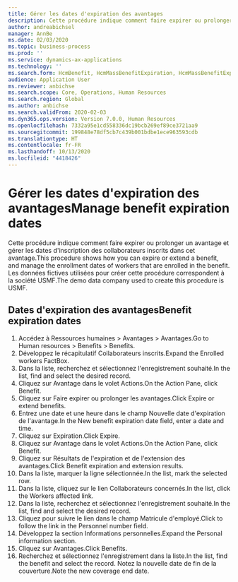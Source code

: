 ```yaml
---
title: Gérer les dates d'expiration des avantages
description: Cette procédure indique comment faire expirer ou prolonger un avantage et gérer les dates d'inscription des collaborateurs inscrits dans cet avantage.
author: andreabichsel
manager: AnnBe
ms.date: 02/03/2020
ms.topic: business-process
ms.prod: ''
ms.service: dynamics-ax-applications
ms.technology: ''
ms.search.form: HcmBenefit, HcmMassBenefitExpiration, HcmMassBenefitExpirationResults, HcmWorker, HcmWorkerEnrollment, BenefitWorkspace, HcmBenefitSummaryPart
audience: Application User
ms.reviewer: anbichse
ms.search.scope: Core, Operations, Human Resources
ms.search.region: Global
ms.author: anbichse
ms.search.validFrom: 2020-02-03
ms.dyn365.ops.version: Version 7.0.0, Human Resources
ms.openlocfilehash: 7332a95e1cd558336dc19bcb269ef89ce3721aa9
ms.sourcegitcommit: 199848e78df5cb7c439b001bdbe1ece963593cdb
ms.translationtype: HT
ms.contentlocale: fr-FR
ms.lasthandoff: 10/13/2020
ms.locfileid: "4418426"
---
```

# <a name="manage-benefit-expiration-dates"></a><span data-ttu-id="d371b-103">Gérer les dates d'expiration des avantages</span><span class="sxs-lookup"><span data-stu-id="d371b-103">Manage benefit expiration dates</span></span>

<span data-ttu-id="d371b-104">Cette procédure indique comment faire expirer ou prolonger un avantage et gérer les dates d'inscription des collaborateurs inscrits dans cet avantage.</span><span class="sxs-lookup"><span data-stu-id="d371b-104">This procedure shows how you can expire or extend a benefit, and manage the enrollment dates of workers that are enrolled in the benefit.</span></span> <span data-ttu-id="d371b-105">Les données fictives utilisées pour créer cette procédure correspondent à la société USMF.</span><span class="sxs-lookup"><span data-stu-id="d371b-105">The demo data company used to create this procedure is USMF.</span></span>

## <a name="benefit-expiration-dates"></a><span data-ttu-id="d371b-106">Dates d'expiration des avantages</span><span class="sxs-lookup"><span data-stu-id="d371b-106">Benefit expiration dates</span></span>

1. <span data-ttu-id="d371b-107">Accédez à Ressources humaines > Avantages > Avantages.</span><span class="sxs-lookup"><span data-stu-id="d371b-107">Go to Human resources > Benefits > Benefits.</span></span>
2. <span data-ttu-id="d371b-108">Développez le récapitulatif Collaborateurs inscrits.</span><span class="sxs-lookup"><span data-stu-id="d371b-108">Expand the Enrolled workers FactBox.</span></span>
3. <span data-ttu-id="d371b-109">Dans la liste, recherchez et sélectionnez l'enregistrement souhaité.</span><span class="sxs-lookup"><span data-stu-id="d371b-109">In the list, find and select the desired record.</span></span>
4. <span data-ttu-id="d371b-110">Cliquez sur Avantage dans le volet Actions.</span><span class="sxs-lookup"><span data-stu-id="d371b-110">On the Action Pane, click Benefit.</span></span>
5. <span data-ttu-id="d371b-111">Cliquez sur Faire expirer ou prolonger les avantages.</span><span class="sxs-lookup"><span data-stu-id="d371b-111">Click Expire or extend benefits.</span></span>
6. <span data-ttu-id="d371b-112">Entrez une date et une heure dans le champ Nouvelle date d'expiration de l'avantage.</span><span class="sxs-lookup"><span data-stu-id="d371b-112">In the New benefit expiration date field, enter a date and time.</span></span>
7. <span data-ttu-id="d371b-113">Cliquez sur Expiration.</span><span class="sxs-lookup"><span data-stu-id="d371b-113">Click Expire.</span></span>
8. <span data-ttu-id="d371b-114">Cliquez sur Avantage dans le volet Actions.</span><span class="sxs-lookup"><span data-stu-id="d371b-114">On the Action Pane, click Benefit.</span></span>
9. <span data-ttu-id="d371b-115">Cliquez sur Résultats de l'expiration et de l'extension des avantages.</span><span class="sxs-lookup"><span data-stu-id="d371b-115">Click Benefit expiration and extension results.</span></span>
10. <span data-ttu-id="d371b-116">Dans la liste, marquer la ligne sélectionnée.</span><span class="sxs-lookup"><span data-stu-id="d371b-116">In the list, mark the selected row.</span></span>
11. <span data-ttu-id="d371b-117">Dans la liste, cliquez sur le lien Collaborateurs concernés.</span><span class="sxs-lookup"><span data-stu-id="d371b-117">In the list, click the Workers affected link.</span></span>
12. <span data-ttu-id="d371b-118">Dans la liste, recherchez et sélectionnez l'enregistrement souhaité.</span><span class="sxs-lookup"><span data-stu-id="d371b-118">In the list, find and select the desired record.</span></span>
13. <span data-ttu-id="d371b-119">Cliquez pour suivre le lien dans le champ Matricule d'employé.</span><span class="sxs-lookup"><span data-stu-id="d371b-119">Click to follow the link in the Personnel number field.</span></span>
14. <span data-ttu-id="d371b-120">Développez la section Informations personnelles.</span><span class="sxs-lookup"><span data-stu-id="d371b-120">Expand the Personal information section.</span></span>
15. <span data-ttu-id="d371b-121">Cliquez sur Avantages.</span><span class="sxs-lookup"><span data-stu-id="d371b-121">Click Benefits.</span></span>
16. <span data-ttu-id="d371b-122">Recherchez et sélectionnez l'enregistrement dans la liste.</span><span class="sxs-lookup"><span data-stu-id="d371b-122">In the list, find the benefit and select the record.</span></span> <span data-ttu-id="d371b-123">Notez la nouvelle date de fin de la couverture.</span><span class="sxs-lookup"><span data-stu-id="d371b-123">Note the new coverage end date.</span></span>

